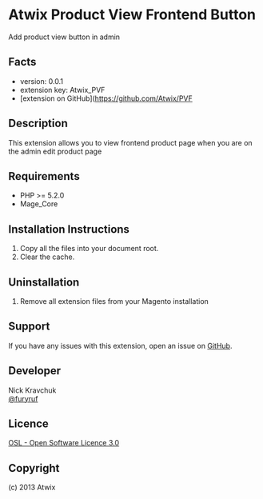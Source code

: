 Atwix Product View Frontend Button
=====================
Add product view button in admin

Facts
-----
- version: 0.0.1
- extension key: Atwix_PVF
- [extension on GitHub](https://github.com/Atwix/PVF

Description
-----------
This extension allows you to view frontend product page when you are on the admin edit product page 

Requirements
------------
- PHP >= 5.2.0
- Mage_Core

Installation Instructions
-------------------------
1. Copy all the files into your document root.
2. Clear the cache.

Uninstallation
--------------
1. Remove all extension files from your Magento installation

Support
-------
If you have any issues with this extension, open an issue on [GitHub](https://github.com/Atwix/PVF/issues).

Developer
---------
Nick Kravchuk  
[@furyruf](https://twitter.com/furyruf)

Licence
-------
[OSL - Open Software Licence 3.0](http://opensource.org/licenses/osl-3.0.php)

Copyright
---------
(c) 2013 Atwix
